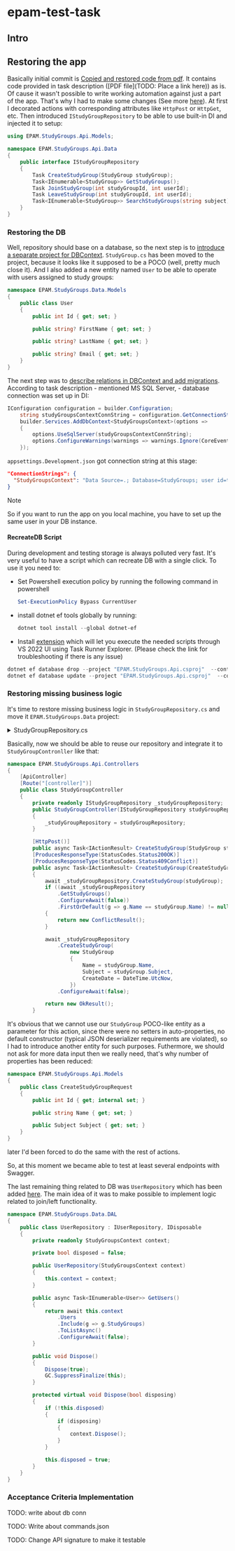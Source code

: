# epam-test-task

## Intro

## Restoring the app
Basically initial commit is [Copied and restored code from pdf](https://github.com/andrey-akifiev/epam-test-task/commit/849a9ced44ba2c23c5b605ad8d2bbbf26bad98fb). 
It contains code provided in task description ([PDF file](TODO: Place a link here)) as is.
Of cause it wasn't possible to write working automation against just a part of the app. That's why I had to make some changes (See more [here](https://github.com/andrey-akifiev/epam-test-task/commit/97d2827cdb8cdb85f9a6b77bd150e87ef94fc9a8?diff=unified)).
At first I decorated actions with corresponding attributes like `HttpPost` or `HttpGet`, etc. Then introduced `IStudyGroupRepository` to be able to use built-in DI and injected it to setup:
```csharp IStudyGroupRepository.cs
using EPAM.StudyGroups.Api.Models;

namespace EPAM.StudyGroups.Api.Data
{
    public interface IStudyGroupRepository
    {
        Task CreateStudyGroup(StudyGroup studyGroup);
        Task<IEnumerable<StudyGroup>> GetStudyGroups();
        Task JoinStudyGroup(int studyGroupId, int userId);
        Task LeaveStudyGroup(int studyGroupId, int userId);
        Task<IEnumerable<StudyGroup>> SearchStudyGroups(string subject);
    }
}
```
### Restoring the DB
Well, repository should base on a database, so the next step is to [introduce a separate project for DBContext](https://github.com/andrey-akifiev/epam-test-task/commit/b8ff70e20ed6b1b7d2fb03803a69a2053d2d24ad). `StudyGroup.cs` has been moved to the project, because it looks like it supposed to be a POCO (well, pretty much close it).
And I also added a new entity named `User` to be able to operate with users assigned to study groups:
```csharp User.cs
namespace EPAM.StudyGroups.Data.Models
{
    public class User
    {
        public int Id { get; set; }

        public string? FirstName { get; set; }

        public string? LastName { get; set; }

        public string? Email { get; set; }
    }
}
```
The next step was to [describe relations in DBContext and add migrations](https://github.com/andrey-akifiev/epam-test-task/commit/187b80e22ddb81be55323f06480aae3b13ae909c).
According to task description - mentioned MS SQL Server, - database connection was set up in DI:
```csharp
IConfiguration configuration = builder.Configuration;
    string studyGroupsContextConnString = configuration.GetConnectionString(nameof(StudyGroupsContext));
    builder.Services.AddDbContext<StudyGroupsContext>(options =>
    {
        options.UseSqlServer(studyGroupsContextConnString);
        options.ConfigureWarnings(warnings => warnings.Ignore(CoreEventId.NavigationBaseIncludeIgnored));
    });
```
`appsettings.Development.json` got connection string at this stage:
```json
"ConnectionStrings": {
  "StudyGroupsContext": "Data Source=.; Database=StudyGroups; user id=test_login; password=test_login; MultipleActiveResultSets=true"
}
```

> [!NOTE]
> So if you want to run the app on you local machine, you have to set up the same user in your DB instance.

#### RecreateDB Script
During development and testing storage is always polluted very fast. It's very useful to have a script which can recreate DB with a single click.
To use it you need to:
- Set Powershell execution policy by running the following command in powershell
  ```powershell
  Set-ExecutionPolicy Bypass CurrentUser
  ```
- install dotnet ef tools globally by running:
  ```powershell
  dotnet tool install --global dotnet-ef
  ```
- Install [extension](https://marketplace.visualstudio.com/items?itemName=MadsKristensen.CommandTaskRunner64) which will let you execute the needed scripts through VS 2022 UI using Task Runner Explorer. (Please check the link for troubleshooting if there is any issue)
 
```powershell RecreateDB.ps1
dotnet ef database drop --project "EPAM.StudyGroups.Api.csproj"  --context StudyGroupsContext --force
dotnet ef database update --project "EPAM.StudyGroups.Api.csproj"  --context StudyGroupsContext
```

### Restoring missing business logic
It's time to restore missing business logic in `StudyGroupRepository.cs` and move it `EPAM.StudyGroups.Data` project:
<details>
<summary>StudyGroupRepository.cs</summary>

```csharp
namespace EPAM.StudyGroups.Data.DAL
{
    public class StudyGroupRepository : IStudyGroupRepository, IDisposable
    {
        private readonly StudyGroupsContext context;

        private bool disposed = false;

        public StudyGroupRepository(StudyGroupsContext context)
        {
            this.context = context;
        }

        public async Task CreateStudyGroup(StudyGroup studyGroup)
        {
            await context
                .StudyGroups
                .AddAsync(studyGroup)
                .ConfigureAwait(false);
            await context
                .SaveChangesAsync()
                .ConfigureAwait(false);
        }

        public async Task<IEnumerable<StudyGroup>> GetStudyGroups()
        {
            return await this.context
                .StudyGroups
                .Include(g => g.Users)
                .ToListAsync()
                .ConfigureAwait(false);
        }

        public async Task JoinStudyGroup(int studyGroupId, int userId)
        {
            (await this.context
                .StudyGroups
                .FindAsync(studyGroupId)
                .ConfigureAwait(false))
                .AddUser(await this.context
                    .Users
                    .FindAsync(userId)
                    .ConfigureAwait(false));
            await this.context
                .SaveChangesAsync()
                .ConfigureAwait(false);
        }

        public async Task LeaveStudyGroup(int studyGroupId, int userId)
        {
            (await this.context
                .StudyGroups
                .FindAsync(studyGroupId)
                .ConfigureAwait(false))
                .RemoveUser(await this.context
                    .Users
                    .FindAsync(userId)
                    .ConfigureAwait(false));
            await this.context
                .SaveChangesAsync()
                .ConfigureAwait(false);
        }

        public async Task<IEnumerable<StudyGroup>> SearchStudyGroups(string subject)
        {
            return await this.context
                .StudyGroups
                .Where(g => g.Subject == (Subject)Enum.Parse(typeof(Subject), subject))
                .ToListAsync();
        }

        public void Dispose()
        {
            Dispose(true);
            GC.SuppressFinalize(this);
        }

        protected virtual void Dispose(bool disposing)
        {
            if (!this.disposed)
            {
                if (disposing)
                {
                    context.Dispose();
                }
            }

            this.disposed = true;
        }
    }
}
```
</details>

Basically, now we should be able to reuse our repository and integrate it to `StudyGroupContronller` like that:
```csharp StudyGroupController.cs
namespace EPAM.StudyGroups.Api.Controllers
{
    [ApiController]
    [Route("[controller]")]
    public class StudyGroupController
    {
        private readonly IStudyGroupRepository _studyGroupRepository;
        public StudyGroupController(IStudyGroupRepository studyGroupRepository)
        {
            _studyGroupRepository = studyGroupRepository;
        }

        [HttpPost()]
        public async Task<IActionResult> CreateStudyGroup(StudyGroup studyGroup)
        [ProducesResponseType(StatusCodes.Status200OK)]
        [ProducesResponseType(StatusCodes.Status409Conflict)]
        public async Task<IActionResult> CreateStudyGroup(CreateStudyGroupRequest studyGroup)
        {
            await _studyGroupRepository.CreateStudyGroup(studyGroup);
            if ((await _studyGroupRepository
                .GetStudyGroups()
                .ConfigureAwait(false))
                .FirstOrDefault(g => g.Name == studyGroup.Name) != null)
            {
                return new ConflictResult();
            }

            await _studyGroupRepository
                .CreateStudyGroup(
                    new StudyGroup
                    {
                        Name = studyGroup.Name,
                        Subject = studyGroup.Subject,
                        CreateDate = DateTime.UtcNow,
                    })
                .ConfigureAwait(false);

            return new OkResult();
        }
```
It's obvious that we cannot use our `StudyGroup` POCO-like entity as a parameter for this action, since there were no setters in auto-properties, no default constructor (typical JSON deserializer requirements are violated), so I had to introduce another entity for such purposes. Futhermore, we should not ask for more data input then we really need, that's why number of properties has been reduced:
```csharp CreateStudyGroupRequest.cs
namespace EPAM.StudyGroups.Api.Models
{
    public class CreateStudyGroupRequest
    {
        public int Id { get; internal set; }

        public string Name { get; set; }

        public Subject Subject { get; set; }
    }
}
```
later I'd been forced to do the same with the rest of actions.

So, at this moment we became able to test at least several endpoints with Swagger.

The last remaining thing related to DB was `UserRepository` which has been added [here](https://github.com/andrey-akifiev/epam-test-task/commit/07620a523fb8d052cb5c4c4b6e4bf1c8c2544b7e#diff-d4a0aa02313d4df709d35356ecf59bf5dd8a30ab4813f59f87cb718073bc29e7).
The main idea of it was to make possible to implement logic related to join/left functionality.

```csharp
namespace EPAM.StudyGroups.Data.DAL
{
    public class UserRepository : IUserRepository, IDisposable
    {
        private readonly StudyGroupsContext context;

        private bool disposed = false;

        public UserRepository(StudyGroupsContext context)
        {
            this.context = context;
        }

        public async Task<IEnumerable<User>> GetUsers()
        {
            return await this.context
                .Users
                .Include(g => g.StudyGroups)
                .ToListAsync()
                .ConfigureAwait(false);
        }

        public void Dispose()
        {
            Dispose(true);
            GC.SuppressFinalize(this);
        }

        protected virtual void Dispose(bool disposing)
        {
            if (!this.disposed)
            {
                if (disposing)
                {
                    context.Dispose();
                }
            }

            this.disposed = true;
        }
    }
}
```

### Acceptance Criteria Implementation




TODO: write about db conn

TODO: Write about commands.json

TODO: Change API signature to make it testable

